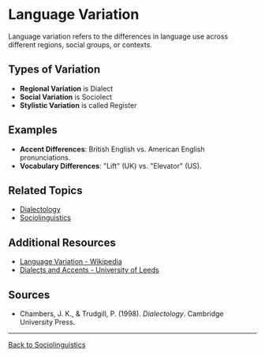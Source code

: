 # Language Variation

Language variation refers to the differences in language use across different regions, social groups, or contexts.

## Types of Variation

- **Regional Variation** is Dialect
- **Social Variation** is Sociolect
- **Stylistic Variation** is called Register

## Examples

- **Accent Differences**: British English vs. American English pronunciations.
- **Vocabulary Differences**: "Lift" (UK) vs. "Elevator" (US).



## Related Topics

- [Dialectology](Dialectology.md)
- [Sociolinguistics](Sociolinguistics.md)

## Additional Resources

- [Language Variation - Wikipedia](https://en.wikipedia.org/wiki/Language_variation)
- [Dialects and Accents - University of Leeds](https://www.leeds.ac.uk/arts/info/125219/dialects_and_accents)

## Sources

- Chambers, J. K., & Trudgill, P. (1998). *Dialectology*. Cambridge University Press.

---

[Back to Sociolinguistics](../README.md)
